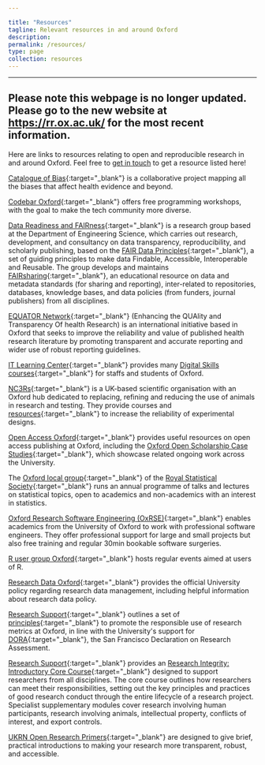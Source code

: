 ```yaml
---

title: "Resources"
tagline: Relevant resources in and around Oxford
description:
permalink: /resources/
type: page
collection: resources
---
```


---
<p> <h2> Please note this webpage is no longer updated. Please go to the new
website at <a href="https://rr.ox.ac.uk/">https://rr.ox.ac.uk/</a> for the most
recent information.</h2> </p>

Here are links to resources relating to open and reproducible research
in and around Oxford. Feel free to <a href="{{ '/get-involved' |
relative_url }}">get in touch</a> to get a resource listed here!

[Catalogue of Bias](https://catalogofbias.org/){:target="_blank"} is a collaborative project mapping all the biases that affect health evidence and beyond.

[Codebar Oxford](https://codebar.io/){:target="_blank"} offers free
programming workshops, with the goal to make the tech community more
diverse.

[Data Readiness and
FAIRness](https://datareadiness.eng.ox.ac.uk/){:target="_blank"} is a
research group based at the Department of Engineering Science, which
carries out research, development, and consultancy on data
transparency, reproducibility, and scholarly publishing, based on the
[FAIR Data
Principles](https://www.go-fair.org/fair-principles){:target="_blank"},
a set of guiding principles to make data Findable, Accessible,
Interoperable and Reusable. The group develops and maintains
[FAIRsharing](https://fairsharing.org/){:target="_blank"}, an
educational resource on data and metadata standards (for sharing and
reporting), inter-related to repositories, databases, knowledge bases,
and data policies (from funders, journal publishers) from all
disciplines.

[EQUATOR Network](https://www.equator-network.org/){:target="_blank"} (Enhancing the QUAlity and Transparency Of health Research) is an international initiative based in Oxford that seeks to improve the reliability and value of published health research literature by promoting transparent and accurate reporting and wider use of robust reporting guidelines.

[IT Learning Center](https://skills.it.ox.ac.uk/){:target="_blank"} provides many [Digital Skills courses](https://skills.it.ox.ac.uk/whats-on#/){:target="_blank"} for staffs and students of Oxford.

[NC3Rs](https://www.nc3rs.org.uk/){:target="_blank"} is a UK-based scientific organisation with an Oxford hub dedicated to replacing, refining and reducing the use of animals in research and testing. They provide courses and [resources](https://www.nc3rs.org.uk/experimental-design){:target="_blank"} to increase the reliability of experimental designs.

[Open Access Oxford](http://openaccess.ox.ac.uk){:target="_blank"}
provides useful resources on open access publishing at Oxford,
including the [Oxford Open Scholarship Case
Studies](http://openaccess.ox.ac.uk/2019/07/22/open-scholarship-at-oxford-case-studies/){:target="_blank"},
which showcase related ongoing work across the University.

The [Oxford local
group](https://www.ndorms.ox.ac.uk/csm/royal-statistical-society-oxford-local-group){:target="_blank"}
of the [Royal Statistical
Society](https://www.rss.org.uk/){:target="_blank"} runs an annual
programme of talks and lectures on statistical topics, open to
academics and non-academics with an interest in statistics.

[Oxford Research Software Engineering
(OxRSE)](https://www.rse.ox.ac.uk/){:target="_blank"} enables
academics from the University of Oxford to work with professional
software engineers. They offer professional support for large and
small projects but also free training and regular 30min bookable
software surgeries.

[R user group Oxford](https://r-oxford.github.io/){:target="_blank"}
hosts regular events aimed at users of R.

[Research Data Oxford](http://researchdata.ox.ac.uk){:target="_blank"}
provides the official University policy regarding research data
management, including helpful information about research data policy.

[Research
Support](https://researchsupport.admin.ox.ac.uk/){:target="_blank"}
outlines a set of
[principles](https://researchsupport.admin.ox.ac.uk/information/principles){:target="_blank"}
to promote the responsible use of research metrics at Oxford, in line
with the University's support for
[DORA](https://sfdora.org/){:target="_blank"}, the San Francisco
Declaration on Research Assessment.

[Research Support](https://researchsupport.admin.ox.ac.uk/){:target="_blank"} provides an [Research Integrity: Introductory Core Course](https://researchsupport.admin.ox.ac.uk/support/training/ethics#collapse409401){:target="_blank"} designed to support researchers from all disciplines. The core course outlines how researchers can meet their responsibilities, setting out the key principles and practices of good research conduct through the entire lifecycle of a research project. Specialist supplementary modules cover research involving human participants, research involving animals, intellectual property, conflicts of interest, and export controls.

[UKRN Open Research
Primers](https://www.ukrn.org/primers/){:target="_blank"} are designed
to give brief, practical introductions to making your research more
transparent, robust, and accessible.
